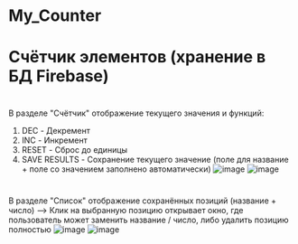 # My_Counter
# Счётчик элементов (хранение в БД Firebase)
#
В разделе "Счётчик" отображение текущего значения и функций:
1) DEC - Декремент
2) INC - Инкремент
3) RESET - Сброс до единицы
4) SAVE RESULTS - Сохранение текущего значение (поле для название + поле со значением заполнено автоматически)
![image](https://user-images.githubusercontent.com/106300285/226564760-6d640077-b484-47f3-ae8c-e4577911ea55.png)
![image](https://user-images.githubusercontent.com/106300285/226564787-6f2df8e4-bbbe-4c87-a34c-31452ddba502.png)
#
В разделе "Список" отображение сохранённых позиций (название + число)
--> Клик на выбранную позицию открывает окно, где пользователь может заменить название / число, либо удалить позицию полностью
![image](https://user-images.githubusercontent.com/106300285/226564832-059ae805-ef43-447a-ae26-23f35ec9abac.png)
![image](https://user-images.githubusercontent.com/106300285/226564853-6cabb9a1-ab92-46bc-b8c9-9a2a5737bbe1.png)

